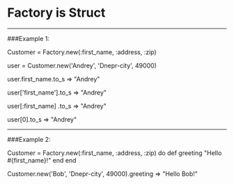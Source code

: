 Factory is Struct
=======================
***
###Example 1:

Customer = Factory.new(:first_name, :address, :zip)

user = Customer.new('Andrey', 'Dnepr-city', 49000)

 user.first_name.to_s        => "Andrey"
 
 user['first_name'].to_s     => "Andrey"
 
 user[:first_name] .to_s     => "Andrey"
 
 user[0].to_s                => "Andrey"
 
***
###Example 2:

Customer = Factory.new(:first_name, :address, :zip) do
     def greeting
          "Hello #{first_name}!"
     end
end

Customer.new('Bob', 'Dnepr-city', 49000).greeting    => "Hello Bob!"
